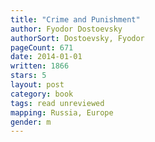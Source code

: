```yaml
---
title: "Crime and Punishment"
author: Fyodor Dostoevsky
authorSort: Dostoevsky, Fyodor
pageCount: 671
date: 2014-01-01
written: 1866
stars: 5
layout: post
category: book
tags: read unreviewed
mapping: Russia, Europe
gender: m
---
```


